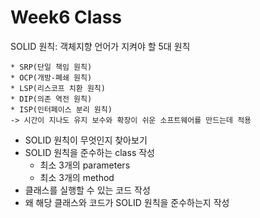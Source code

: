 # Week6 Class

SOLID 원칙: 객체지향 언어가 지켜야 할 5대 원칙

    * SRP(단일 책임 원칙)
    * OCP(개방-폐쇄 원칙)
    * LSP(리스코프 치환 원칙)
    * DIP(의존 역전 원칙)
    * ISP(인터페이스 분리 원칙)
    -> 시간이 지나도 유지 보수와 확장이 쉬운 소프트웨어를 만드는데 적용

- SOLID 원칙이 무엇인지 찾아보기
- SOLID 원칙을 준수하는 class 작성
    - 최소 3개의 parameters
    - 최소 3개의 method
- 클래스를 실행할 수 있는 코드 작성
- 왜 해당 클래스와 코드가 SOLID 원칙을 준수하는지 작성